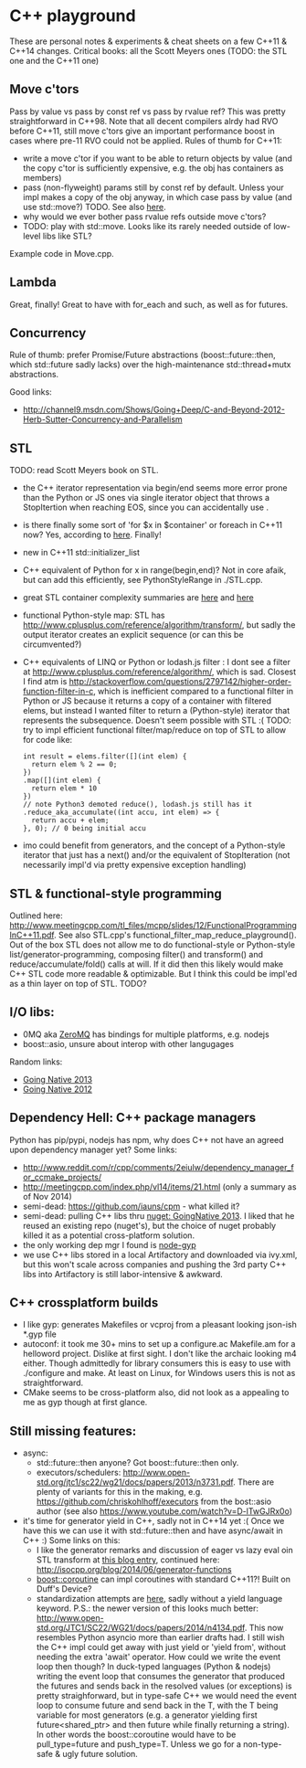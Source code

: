 C++ playground
===

These are personal notes & experiments & cheat sheets on a few C++11 & C++14 changes.
Critical books: all the Scott Meyers ones (TODO: the STL one and the C++11 one)

Move c'tors
---

Pass by value vs pass by const ref vs pass by rvalue ref? This was pretty straightforward in C++98. 
Note that all decent compilers alrdy had RVO before C++11, still move c'tors give an important performance
boost in cases where pre-11 RVO could not be applied.
Rules of thumb for C++11:

* write a move c'tor if you want to be able to return objects by value (and the copy c'tor is 
  sufficiently expensive, e.g. the obj has containers as members)
* pass (non-flyweight) params still by const ref by default. Unless your impl makes a copy of the obj anyway,
  in which case pass by value (and use std::move?) TODO. See also
  [here](http://blogs.msdn.com/b/xiangfan/archive/2012/02/03/c-98-gt-c-11-pass-by-value-or-pass-by-reference.aspx).
* why would we ever bother pass rvalue refs outside move c'tors?
* TODO: play with std::move. Looks like its rarely needed outside of low-level libs like STL?

Example code in Move.cpp.

Lambda
---

Great, finally! Great to have with for_each and such, as well as for futures.

Concurrency
---

Rule of thumb: prefer Promise/Future abstractions (boost::future::then, which std::future sadly lacks) over the 
high-maintenance std::thread+mutx abstractions. 

Good links:
* http://channel9.msdn.com/Shows/Going+Deep/C-and-Beyond-2012-Herb-Sutter-Concurrency-and-Parallelism

STL
---

TODO: read Scott Meyers book on STL. 

* the C++ iterator representation via begin/end seems more error prone than the Python or JS ones via single iterator 
object that throws a StopItertion when reaching EOS, since you can accidentally use .
* is there finally some sort of 'for $x in $container' or foreach in C++11 now? Yes, according to [here](http://en.cppreference.com/w/cpp/language/range-for). Finally!
* new in C++11 std::initializer_list
* C++ equivalent of Python for x in range(begin,end)? Not in core afaik, but can add this efficiently, see 
  PythonStyleRange in ./STL.cpp.
* great STL container complexity summaries are [here](http://john-ahlgren.blogspot.com/2013/10/stl-container-performance.html) and 
  [here](http://stackoverflow.com/questions/181693/what-are-the-complexity-guarantees-of-the-standard-containers)
* functional Python-style map: STL has http://www.cplusplus.com/reference/algorithm/transform/, but sadly the
  output iterator creates an explicit sequence (or can this be circumvented?)
* C++ equivalents of LINQ or Python or lodash.js filter : I dont see a filter at http://www.cplusplus.com/reference/algorithm/,
  which is sad. Closest I find atm is http://stackoverflow.com/questions/2797142/higher-order-function-filter-in-c,
  which is inefficient compared to a functional filter in Python or JS because it returns a copy of a container with
  filtered elems, but instead I wanted filter to return a (Python-style) iterator that represents the subsequence. 
  Doesn't seem possible with STL :(
  TODO: try to impl efficient functional filter/map/reduce on top of STL to allow for code like:
  
      int result = elems.filter([](int elem) {
        return elem % 2 == 0;
      })
      .map([](int elem) {
        return elem * 10
      })
      // note Python3 demoted reduce(), lodash.js still has it
      .reduce_aka_accumulate((int accu, int elem) => { 
        return accu + elem;
      }, 0); // 0 being initial accu
  
* imo could benefit from generators, and the concept of a Python-style iterator that just has a next() and/or 
  the equivalent of StopIteration (not necessarily impl'd via pretty expensive exception handling)

STL & functional-style programming
---

Outlined here: http://www.meetingcpp.com/tl_files/mcpp/slides/12/FunctionalProgrammingInC++11.pdf. See also
STL.cpp's functional_filter_map_reduce_playground(). Out of the box STL does not allow me to do functional-style
or Python-style list/generator-programming, composing filter() and transform() and reduce/accumulate/fold() calls 
at will. If it did then this likely would make C++ STL code more readable & optimizable. But I think this could
be impl'ed as a thin layer on top of STL. TODO?

I/O libs:
---

* 0MQ aka [ZeroMQ](http://zeromq.org/) has bindings for multiple platforms, e.g. nodejs
* boost::asio, unsure about interop with other langugages

Random links:
* [Going Native 2013](http://channel9.msdn.com/Events/GoingNative/2013)
* [Going Native 2012](http://channel9.msdn.com/Events/GoingNative/GoingNative-2012)

Dependency Hell: C++ package managers
---

Python has pip/pypi, nodejs has npm, why does C++ not have an agreed upon dependency 
manager yet? Some links:

* http://www.reddit.com/r/cpp/comments/2eiulw/dependency_manager_for_ccmake_projects/
* http://meetingcpp.com/index.php/vl14/items/21.html (only a summary as of Nov 2014)
* semi-dead: https://github.com/iauns/cpm - what killed it?
* semi-dead: pulling C++ libs thru 
  [nuget: GoingNative 2013](http://channel9.msdn.com/Events/GoingNative/2013/Find-Build-Share-Use-Using-NuGet-for-C-and-Cpp-Libraries).
  I liked that he reused an existing repo (nuget's), but the choice of nuget probably killed it 
  as a potential cross-platform solution. 
* the only working dep mgr I found is [node-gyp](https://github.com/TooTallNate/node-gyp)
* we use C++ libs stored in a local Artifactory and downloaded via ivy.xml, but this
  won't scale across companies and pushing the 3rd party C++ libs into Artifactory 
  is still labor-intensive & awkward.

C++ crossplatform builds
---

* I like gyp: generates Makefiles or vcproj from a pleasant looking json-ish *.gyp file
* autoconf: it took me 30+ mins to set up a configure.ac Makefile.am for a helloword 
  project. Dislike at first sight. I don't like the archaic looking m4 either. Though
  admittedly for library consumers this is easy to use with ./configure and make. At least
  on Linux, for Windows users this is not as straightforward.
* CMake seems to be cross-platform also, did not look as a appealing to me as gyp though
  at first glance.

Still missing features:
---

* async:
    - std::future::then anyone? Got boost::future::then only.
    - executors/schedulers: http://www.open-std.org/jtc1/sc22/wg21/docs/papers/2013/n3731.pdf. 
      There are plenty of variants for this in the making, e.g. https://github.com/chriskohlhoff/executors
      from the bost::asio author (see also https://www.youtube.com/watch?v=D-lTwGJRx0o)
* it's time for generator yield in C++, sadly not in C++14 yet :( Once we have this we can use it with std::future::then
  and have async/await in C++ :) Some links on this:
    - I like the generator remarks and discussion of eager vs lazy eval oin STL transform
      at [this blog entry](http://paoloseverini.wordpress.com/2014/06/09/generator-functions-in-c/), 
      continued here: http://isocpp.org/blog/2014/06/generator-functions
    - [boost::coroutine](http://www.boost.org/doc/libs/1_57_0/libs/coroutine/doc/html/index.html) can
      impl coroutines with standard C++11?! Built on Duff's Device?
    - standardization attempts are [here](http://www.open-std.org/jtc1/sc22/wg21/docs/papers/2013/n3708.pdf), sadly
      without a yield language keyword. P.S.: the newer version of this looks much better: 
      http://www.open-std.org/JTC1/SC22/WG21/docs/papers/2014/n4134.pdf. This now resembles
      Python asyncio more than earlier drafts had. I still wish the C++ impl could get away with 
      just yield or 'yield from', without needing the extra 'await' operator. How could we write
      the event loop then though? In duck-typed languages (Python & nodejs) writing the event loop 
      that consumes the generator that produced the futures and sends back in the resolved values
      (or exceptions) is pretty straighforward, but in type-safe C++ we would need the event loop
      to consume future<T> and send back in the T, with the T being variable for most generators
      (e.g. a generator yielding first future<shared_ptr<stream>> and then future<int> while
      finally returning a string).
      In other words the boost::coroutine would have to be pull_type=future<T> and push_type=T.
      Unless we go for a non-type-safe & ugly future<variant> solution. 
